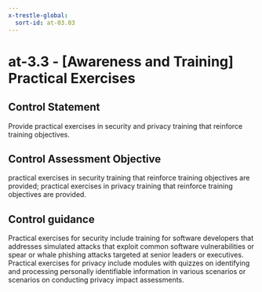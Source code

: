 ```yaml
---
x-trestle-global:
  sort-id: at-03.03
---
```


# at-3.3 - \[Awareness and Training\] Practical Exercises

## Control Statement

Provide practical exercises in security and privacy training that reinforce training objectives.

## Control Assessment Objective

practical exercises in security training that reinforce training objectives are provided;
practical exercises in privacy training that reinforce training objectives are provided.

## Control guidance

Practical exercises for security include training for software developers that addresses simulated attacks that exploit common software vulnerabilities or spear or whale phishing attacks targeted at senior leaders or executives. Practical exercises for privacy include modules with quizzes on identifying and processing personally identifiable information in various scenarios or scenarios on conducting privacy impact assessments.
